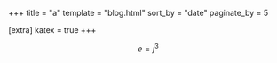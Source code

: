+++
title = "a"
template = "blog.html"
sort_by = "date"
paginate_by = 5

[extra]
katex = true
+++

$$ e = j^3 $$

